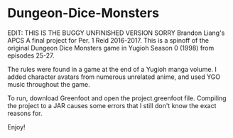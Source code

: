 # Dungeon-Dice-Monsters
EDIT: THIS IS THE BUGGY UNFINISHED VERSION SORRY
Brandon Liang's APCS A final project for Per. 1 Reid 2016-2017.
This is a spinoff of the original Dungeon Dice Monsters game in Yugioh Season 0 (1998) from episodes 25-27.

The rules were found in a game at the end of a Yugioh manga volume.
I added character avatars from numerous unrelated anime, and used YGO music throughout the game.

To run, download Greenfoot and open the project.greenfoot file.
Compiling the project to a JAR causes some errors that I still don't know the exact reasons for.

Enjoy!
